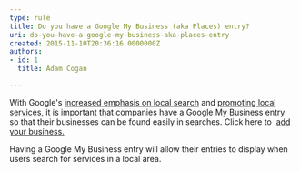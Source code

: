 ```yaml
---
type: rule
title: Do you have a Google My Business (aka Places) entry?
uri: do-you-have-a-google-my-business-aka-places-entry
created: 2015-11-10T20:36:16.0000000Z
authors:
- id: 1
  title: Adam Cogan

---
```




<span class='intro'> <p>With Google's&#160;<a href="http&#58;//googleblog.blogspot.com/2010/10/place-search-faster-easier-way-to-find.html" target="_blank">increased emphasis on local search</a>&#160;and&#160;<a href="http&#58;//www.seobook.com/localization" target="_blank">promoting local services</a>,&#160;it is important that companies have a Google My Business entry so that their businesses can be found easily in searches. Click here to&#160; <a href="http&#58;//www.google.com/local/add/businessCenter" target="_blank">add your business.</a>​​​</p> </span>

<p>Having a Google My Business entry will allow their entries to display when users search for services in a local area.</p>


